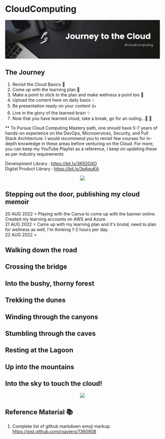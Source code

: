 # CloudComputing
<p align="center">
  <img src="Banner.jpg">
</p>

## The Journey
1. Revisit the Cloud Basics :speech_balloon:
2. Come up with the learning plan :dash:
3. Make a point to stick to the plan and make wellness a point too :curry:
4. Upload the content here on daily basis :notes:
5. Be presentation ready on your content :thumbsup:
6. Live in the glory of the learned brain :sparkles:
7. Now that you have learned cloud, take a break, go for an outing...:checkered_flag: :moyai:

** To Pursue Cloud Computing Mastery path, one should have 5-7 years of hands-on experience on the DevOps, Microservices, Security, and Full Stack Architecture. I would recommend you to revisit few courses for in-depth knowledge in these areas before venturing on the Cloud. For more, you can keep my YouTube Playlist as a reference, I keep on updating these as per industry requirements

Development Library :	https://bit.ly/3K92GXO  
Digital Product Library :	https://bit.ly/3pAquKA

<p align="center">
  <img src="https://raw.githubusercontent.com/andreasbm/readme/master/assets/lines/rainbow.png">
</p>

## Stepping out the door, publishing my cloud memoir

20 AUG 2022 > Playing with the Canva to come up with the banner online. Created my learning accounts on AWS and Azure.  
21 AUG 2022 > Came up with my learning plan and it's brutal, need to plan for wellness as well, I'm thinking 1-2 hours per day.  
22 AUG 2022 > 


## Walking down the road

## Crossing the bridge

## Into the bushy, thorny forest

## Trekking the dunes

## Winding through the canyons

## Stumbling through the caves

## Resting at the Lagoon

## Up into the mountains

## Into the sky to touch the cloud!

<p align="center">
  <img src="https://raw.githubusercontent.com/andreasbm/readme/master/assets/lines/rainbow.png">
</p>

## Reference Material :books:  
  
1. Complete list of github markdown emoji markup: https://gist.github.com/rxaviers/7360908
